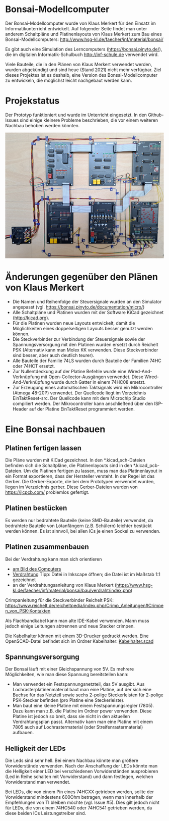 # Bonsai-Modellcomputer
Der Bonsai-Modellcomputer wurde von Klaus Merkert für den Einsatz im Informatikunterricht entwickelt. Auf folgender Seite findet man unter anderem Schaltpläne und Platinenlayouts von Klaus Merkert zum Bau eines Bonsai-Modellcomputers:
http://www.hsg-kl.de/faecher/inf/material/bonsai/

Es gibt auch eine Simulation des Lerncomputers (https://bonsai.pinyto.de/), die im digitalen Informatik-Schulbuch http://inf-schule.de verwendet wird.

Viele Bauteile, die in den Plänen von Klaus Merkert verwendet werden, wurden abgekündigt und sind heue (Stand 2021) nicht mehr verfügbar.
Ziel dieses Projektes ist es deshalb, eine Version des Bonsai-Modellcomputer zu entwickeln, die möglichst leicht nachgebaut werden kann.

# Projekstatus
Der Prototyp funktioniert und wurde im Unterricht eingesetzt. In den Github-Issues sind einige kleinere Probleme beschrieben, die vor einem weiteren Nachbau behoben werden könnten.

![Bonsai-Modellcomputer](Bonsai.jpg)

# Änderungen gegenüber den Plänen von Klaus Merkert
- Die Namen und Reihenfolge der Steuersignale wurden an den Simulator angepasst (vgl. https://bonsai.pinyto.de/documentation/micro/)
- Alle Schaltpläne und Platinen wurden mit der Software KiCad gezeichnet (http://kicad.org).
- Für die Platinen wurden neue Layouts entwickelt, damit die Möglichkeiten eines doppelseitigen Layouts besser genutzt werden können.
- Die Steckverbinder zur Verbindung der Steuersignale sowie der Spannungsversorgung mit den Platinen wurden ersetzt durch Reichelt PSK (Alternativ kann man Molex KK verwenden. Diese Steckverbinder sind besser, aber auch deutlich teurer).
- Alle Bauteile der Familie 74LS wurden durch Bauteile der Familien 74HC oder 74HCT ersetzt.
- Zur Nullentdeckung auf der Platine Befehle wurde eine Wired-And-Verknüpfung mit Open-Collector-Ausgängen verwendet. Diese Wired-And-Verknüpfung wurde durch Gatter in einem 74HC08 ersetzt.
- Zur Erzeugung eines automatischen Taktsignals wird ein Mikrocontroller (Atmega 48-20P) verwendet. Der Quellcode liegt im Verzeichnis EinTaktReset-src. Der Quellcode kann mit dem Microchip Studio compiliert werden. Der Mikrocontroller kann anschließend über den ISP-Header auf der Platine EinTaktReset programmiert werden.

# Eine Bonsai nachbauen
## Platinen fertigen lassen
Die Pläne wurden mit KiCad gezeichnet. In den *.kicad_sch-Dateien befinden sich die Schaltpläne, die Platinenlayouts sind in den *.kicad_pcb-Dateien. Um die Platinen fertigen zu lassen, muss man das Platinenlayout in ein Format exportieren, dass der Hersteller versteht. In der Regel ist das Gerber. Die Gerber-Exporte, die bei dem Prototypen verwendet wurden, liegen im Verzeichnis gerber. Diese Gerber-Dateien wurden von https://jlcpcb.com/ problemlos gefertigt.

## Platinen bestücken
Es werden nur bedrahtete Bauteile (keine SMD-Bauteile) verwendet, da bedrahtete Bauteile von Lötanfängern (z.B. Schülern) leichter bestückt werden können. Es ist sinnvoll, bei allen ICs je einen Sockel zu verwenden.

## Platinen zusammenbauen
Bei der Verdrahtung kann man sich orientieren
- [am Bild des Computers](Bonsai.jpg)
- [Verdrahtung](Verdrahtung.svg) Tipp: Datei in Inkscape öffnen; die Datei ist im Maßstab 1:1 gezeichnet
- an der Verdrahtungsanleitung von Klaus Merkert (https://www.hsg-kl.de/faecher/inf/material/bonsai/bau/verdraht/index.php)

Crimpanleitung für die Steckverbinder Reichelt PSK: https://www.reichelt.de/reicheltpedia/index.php/Crimp_Anleitungen#Crimpen_von_PSK-Kontakten

Als Flachbandkabel kann man alte IDE-Kabel verwenden. Mann muss jedoch einige Leitungen abtrennen und neue Stecker crimpen.

Die Kabelhalter können mit einem 3D-Drucker gedruckt werden. Eine OpenSCAD-Datei befindet sich im Ordner Kabelhalter: [Kabelhalter.scad](Kabelhalter/Kabelhalter.scad)

## Spannungsversorgung
Der Bonsai läuft mit einer Gleichspannung von 5V. Es mehrere Möglichkeiten, wie man diese Spannung bereitstellen kann:

- Man verwendet ein Festspannungsnetzteil, das 5V ausgibt. Aus Lochrasterplatinenmaterial baut man eine Platine, auf der sich eine Buchse für das Netzteil sowie sechs 2-polige Steckerleisten für 2-polige PSK-Stecker befinden (pro Platine eine Steckerleiste).
- Man baut eine kleine Platine mit einem Festspannungsregler (7805). Dazu kann man z.B. die Platine im Ordner power verwenden. Diese Platine ist jedoch so breit, dass sie nicht in den aktuellen Verdrahtungsplan passt. Alternativ kann man eine Platine mit einem 7805 auch auf Lochrastermaterial (oder Streifenrastermaterial) aufbauen.

## Helligkeit der LEDs
Die Leds sind sehr hell. Bei einem Nachbau könnte man größere Vorwiderstände verwenden. Nach der Anschaffung der LEDs könnte man die Helligkeit einer LED bei verschiedenen Vorwiderständen ausprobieren (Led in Reihe schalten mit Vorwiderstand) und dann festlegen, welchen Vorwiderstand man verwendet.

Bei LEDs, die von einem Pin eines 74HCXX getrieben werden, sollte der Vorwiderstand mindestens 600Ohm betragen, wenn man innerhalb der Empfehlungen von TI bleiben möchte (vgl. Issue #5). Dies gilt jedoch nicht für LEDs, die von einem 74HC540 oder 74HC541 getrieben werden, da diese beiden ICs Leistungstreiber sind.